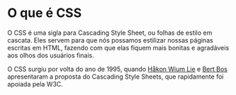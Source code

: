# O que é CSS

O CSS é uma sigla para Cascading Style Sheet, ou folhas de estilo em cascata. Eles servem para que nós possamos estilizar nossas páginas escritas em HTML, fazendo com que elas fiquem mais bonitas e agradáveis aos olhos dos usuários finais.

O CSS surgiu por volta do ano de 1995, quando [Håkon Wium Lie](https://pt.wikipedia.org/wiki/H%C3%A5kon_Wium_Lie) e [Bert Bos](https://en.wikipedia.org/wiki/Bert_Bos) apresentaram a proposta do Cascading Style Sheets, que rapidamente foi apoiada pela W3C.